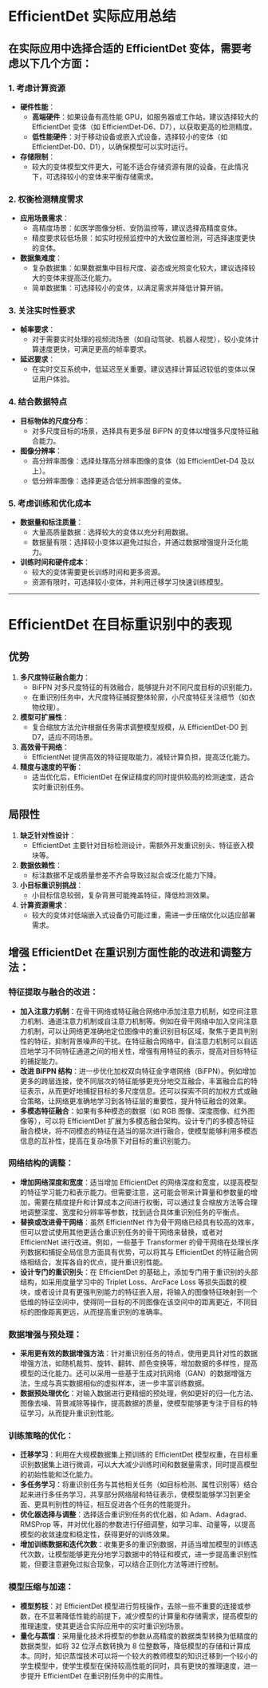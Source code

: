 
# EfficientDet 实际应用总结

## 在实际应用中选择合适的 EfficientDet 变体，需要考虑以下几个方面：

### 1. 考虑计算资源
- **硬件性能**：
  - **高端硬件**：如果设备有高性能 GPU，如服务器或工作站，建议选择较大的 EfficientDet 变体（如 EfficientDet-D6、D7），以获取更高的检测精度。
  - **低性能硬件**：对于移动设备或嵌入式设备，选择较小的变体（如 EfficientDet-D0、D1），以确保模型可以实时运行。
- **存储限制**：
  - 较大的变体模型文件更大，可能不适合存储资源有限的设备。在此情况下，可选择较小的变体来平衡存储需求。

### 2. 权衡检测精度需求
- **应用场景需求**：
  - 高精度场景：如医学图像分析、安防监控等，建议选择高精度变体。
  - 精度要求较低场景：如实时视频监控中的大致位置检测，可选择速度更快的变体。
- **数据集难度**：
  - 复杂数据集：如果数据集中目标尺度、姿态或光照变化较大，建议选择较大的变体来提高泛化能力。
  - 简单数据集：可选择较小的变体，以满足需求并降低计算开销。

### 3. 关注实时性要求
- **帧率要求**：
  - 对于需要实时处理的视频流场景（如自动驾驶、机器人视觉），较小变体计算速度更快，可满足更高的帧率要求。
- **延迟要求**：
  - 在实时交互系统中，低延迟至关重要。建议选择计算延迟较低的变体以保证用户体验。

### 4. 结合数据特点
- **目标物体的尺度分布**：
  - 对多尺度目标的场景，选择具有更多层 BiFPN 的变体以增强多尺度特征融合能力。
- **图像分辨率**：
  - 高分辨率图像：选择处理高分辨率图像的变体（如 EfficientDet-D4 及以上）。
  - 低分辨率图像：选择更适合低分辨率图像的变体。

### 5. 考虑训练和优化成本
- **数据量和标注质量**：
  - 大量高质量数据：选择较大的变体以充分利用数据。
  - 数据量有限：选择较小变体以避免过拟合，并通过数据增强提升泛化能力。
- **训练时间和硬件成本**：
  - 较大的变体需要更长训练时间和更多资源。
  - 资源有限时，可选择较小变体，并利用迁移学习快速训练模型。

---

# EfficientDet 在目标重识别中的表现

## 优势
1. **多尺度特征融合能力**：
   - BiFPN 对多尺度特征的有效融合，能够提升对不同尺度目标的识别能力。
   - 在重识别任务中，大尺度特征捕捉整体轮廓，小尺度特征关注细节（如衣物纹理）。
2. **模型可扩展性**：
   - 复合缩放方法允许根据任务需求调整模型规模，从 EfficientDet-D0 到 D7，适应不同场景。
3. **高效骨干网络**：
   - EfficientNet 提供高效的特征提取能力，减轻计算负担，提高泛化能力。
4. **精度与速度的平衡**：
   - 适当优化后，EfficientDet 在保证精度的同时提供较高的检测速度，适合实时重识别任务。

## 局限性
1. **缺乏针对性设计**：
   - EfficientDet 主要针对目标检测设计，需额外开发重识别头、特征嵌入模块等。
2. **数据依赖性**：
   - 标注数据不足或质量参差不齐会导致过拟合或泛化能力下降。
3. **小目标重识别挑战**：
   - 小目标信息较弱，复杂背景可能掩盖特征，降低检测效果。
4. **计算资源需求**：
   - 较大的变体对低端嵌入式设备仍可能过重，需进一步压缩优化以适应部署需求。

## 增强 EfficientDet 在重识别方面性能的改进和调整方法：

### 特征提取与融合的改进：
- **加入注意力机制**：在骨干网络或特征融合网络中添加注意力机制，如空间注意力机制、通道注意力机制或自注意力机制等。例如在骨干网络中加入空间注意力机制，可以让网络更准确地定位图像中的重识别目标区域，聚焦于更具判别性的特征，抑制背景噪声的干扰。在特征融合网络中，自注意力机制可以自适应地学习不同特征通道之间的相关性，增强有用特征的表示，提高对目标特征的捕捉能力。
- **改进 BiFPN 结构**：进一步优化加权双向特征金字塔网络（BiFPN）。例如增加更多的跨层连接，使不同层次的特征能够更充分地交互融合，丰富融合后的特征表示，从而更好地捕捉目标的多尺度信息。还可以探索不同的加权方式或融合策略，让网络更准确地学习到各特征层的重要性，提升特征融合的效果。
- **多模态特征融合**：如果有多种模态的数据（如 RGB 图像、深度图像、红外图像等），可以将 EfficientDet 扩展为多模态融合架构。设计专门的多模态特征融合模块，将不同模态的特征在适当的层次进行融合，使模型能够利用多模态信息的互补性，提高在复杂场景下对目标的重识别能力。

### 网络结构的调整：
- **增加网络深度和宽度**：适当增加 EfficientDet 的网络深度和宽度，以提高模型的特征学习能力和表示能力。但需要注意，这可能会带来计算量和参数量的增加，需要在精度提升和计算成本之间进行权衡，可以通过复合缩放方法等合理地调整深度、宽度和分辨率等参数，找到适合具体重识别任务的平衡点。
- **替换或改进骨干网络**：虽然 EfficientNet 作为骨干网络已经具有较高的效率，但可以尝试使用其他更适合重识别任务的骨干网络来替换，或者对 EfficientNet 进行改进。例如，一些基于 Transformer 的骨干网络在处理长序列数据和捕捉全局信息方面具有优势，可以将其与 EfficientDet 的特征融合网络相结合，发挥各自的优点，提升重识别性能。
- **设计专门的重识别头**：在 EfficientDet 的基础上，添加专门用于重识别的头部结构，如采用度量学习中的 Triplet Loss、ArcFace Loss 等损失函数的模块，或者设计具有更强判别能力的特征嵌入层，将输入的图像特征映射到一个低维的特征空间中，使得同一目标的不同图像在该空间中的距离更近，不同目标的图像距离更远，从而提高重识别的准确率。

### 数据增强与预处理：
- **采用更有效的数据增强方法**：针对重识别任务的特点，使用更具针对性的数据增强方法，如随机裁剪、旋转、翻转、颜色变换等，增加数据的多样性，提高模型的泛化能力。还可以采用一些基于生成对抗网络（GAN）的数据增强方法，生成与真实数据相似的虚拟样本，进一步丰富训练数据。
- **数据预处理优化**：对输入数据进行更精细的预处理，例如更好的归一化方法、图像去噪、背景减除等操作，提高数据的质量，使模型能够更专注于目标的特征学习，从而提升重识别性能。

### 训练策略的优化：
- **迁移学习**：利用在大规模数据集上预训练的 EfficientDet 模型权重，在目标重识别数据集上进行微调，可以大大减少训练时间和数据量需求，同时提高模型的初始性能和泛化能力。
- **多任务学习**：将重识别任务与其他相关任务（如目标检测、属性识别等）结合起来进行多任务学习，共享部分网络层和特征表示，使模型能够学习到更全面、更具判别性的特征，相互促进各个任务的性能提升。
- **优化器选择与调整**：选择适合重识别任务的优化器，如 Adam、Adagrad、RMSProp 等，并对优化器的参数进行仔细调整，如学习率、动量等，以提高模型的收敛速度和稳定性，获得更好的训练效果。
- **增加训练数据和迭代次数**：收集更多的重识别数据，并适当增加模型的训练迭代次数，让模型能够更充分地学习数据中的特征和模式，进一步提高重识别性能，但要注意避免过拟合现象，可以结合正则化方法等进行控制。

### 模型压缩与加速：
- **模型剪枝**：对 EfficientDet 模型进行剪枝操作，去除一些不重要的连接或参数，在不显著降低性能的前提下，减少模型的计算量和存储需求，提高模型的推理速度，使其更适合实际应用中的实时重识别场景。
- **量化与蒸馏**：采用量化技术将模型的参数从高精度的数据类型转换为低精度的数据类型，如将 32 位浮点数转换为 8 位整数等，降低模型的存储和计算成本。同时，知识蒸馏技术可以将一个较大的教师模型的知识迁移到一个较小的学生模型中，使学生模型在保持较高性能的同时，具有更快的推理速度，进一步提升 EfficientDet 在重识别任务中的实用性。

